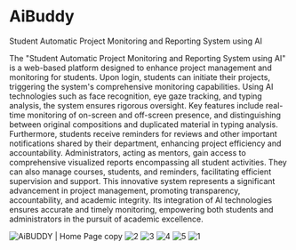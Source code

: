 # AiBuddy
Student Automatic Project Monitoring and Reporting System using AI


The "Student Automatic Project Monitoring and Reporting System using AI" is a web-based platform designed to enhance project management and monitoring for students. Upon login, students can initiate their projects, triggering the system's comprehensive monitoring capabilities. Using AI technologies such as face recognition, eye gaze tracking, and typing analysis, the system ensures rigorous oversight.
Key features include real-time monitoring of on-screen and off-screen presence, and distinguishing between original compositions and duplicated material in typing analysis. Furthermore, students receive reminders for reviews and other important notifications shared by their department, enhancing project efficiency and accountability. Administrators, acting as mentors, gain access to comprehensive visualized reports encompassing all student activities. They can also manage courses, students, and reminders, facilitating efficient supervision and support.
This innovative system represents a significant advancement in project management, promoting transparency, accountability, and academic integrity. Its integration of AI technologies ensures accurate and timely monitoring, empowering both students and administrators in the pursuit of academic excellence.

![AiBUDDY | Home Page copy](https://github.com/sujigarasharma/AiBuddy-StudentProjectMonitoringSystem/assets/114681230/cf715571-49fc-463e-bdd0-bf43de50e2d2)
![2](https://github.com/sujigarasharma/AiBuddy-StudentProjectMonitoringSystem/assets/114681230/955e9dfb-6bc8-47e2-9e6b-766c8402592b)
![3](https://github.com/sujigarasharma/AiBuddy-StudentProjectMonitoringSystem/assets/114681230/87f842f7-0768-4208-ad2c-985998797f23)
![4](https://github.com/sujigarasharma/AiBuddy-StudentProjectMonitoringSystem/assets/114681230/f332143c-8691-46c9-8fe5-2bcc82a5b04a)
![5](https://github.com/sujigarasharma/AiBuddy-StudentProjectMonitoringSystem/assets/114681230/52d20f49-b6e5-43a3-9efd-830e1bb2c626)
![1](https://github.com/sujigarasharma/AiBuddy-StudentProjectMonitoringSystem/assets/114681230/1229b86c-440b-4504-aed6-bc2edc59d634)
